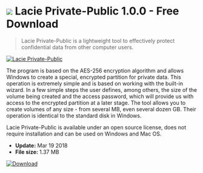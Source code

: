 # ![](https://cdn.softexe.net/static/icon/1/lacie-private-public-10538.png) Lacie Private-Public 1.0.0 - Free Download

> Lacie Private-Public is a lightweight tool to effectively protect confidential data from other computer users.

[![Lacie Private-Public](https://gallery.dpcdn.pl/imgc/Tools/81187/g_-_420x350_1.5_-_x71665924-9192-4c02-b33f-ee898f02970c.jpg)](https://softexe.net/win/security-privacy/encryption/lacie-private-public:pRech.html)

The program is based on the AES-256 encryption algorithm and allows Windows to create a special, encrypted partition for private data. This operation is extremely simple and is based on working with the built-in wizard. In a few simple steps the user defines, among others, the size of the volume being created and the access password, which will provide us with access to the encrypted partition at a later stage. The tool allows you to create volumes of any size - from several MB, even several dozen GB. Their operation is identical to the standard disk in Windows.
 
 Lacie Private-Public is available under an open source license, does not require installation and can be used on Windows and Mac OS.


- **Update:** Mar 19 2018
- **File size:** 1.37 MB

[![Download](https://cdn.softexe.net/static/img/download.png)](https://softexe.net/win/security-privacy/encryption/lacie-private-public:pRech.html)

